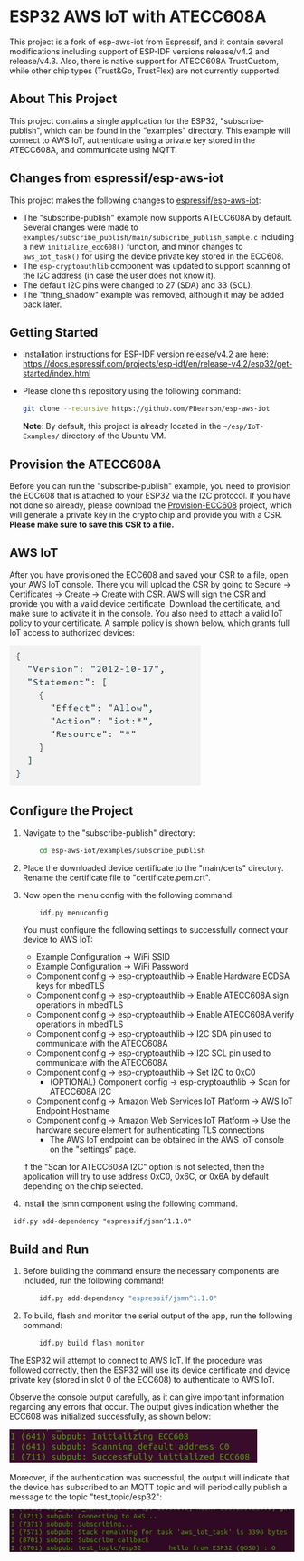# ESP32 AWS IoT with ATECC608A

This project is a fork of esp-aws-iot from Espressif, and it contain several modifications including support of ESP-IDF versions release/v4.2 and release/v4.3. Also, there is native support for ATECC608A TrustCustom, while other chip types (Trust&Go, TrustFlex) are not currently supported.

## About This Project

This project contains a single application for the ESP32, "subscribe-publish", which can be found in the "examples" directory. This example will connect to AWS IoT, authenticate using a private key stored in the ATECC608A, and communicate using MQTT.

## Changes from espressif/esp-aws-iot

This project makes the following changes to [espressif/esp-aws-iot](https://github.com/espressif/esp-aws-iot):

- The "subscribe-publish" example now supports ATECC608A by default. Several changes were made to `examples/subscribe_publish/main/subscribe_publish_sample.c` including a new `initialize_ecc608()` function, and minor changes to `aws_iot_task()` for using the device private key stored in the ECC608.
- The `esp-cryptoauthlib` component was updated to support scanning of the I2C address (in case the user does not know it).
- The default I2C pins were changed to 27 (SDA) and 33 (SCL).
- The "thing_shadow" example was removed, although it may be added back later.

## Getting Started

- Installation instructions for ESP-IDF version release/v4.2 are here: https://docs.espressif.com/projects/esp-idf/en/release-v4.2/esp32/get-started/index.html

- Please clone this repository using the following command:
    ```sh
    git clone --recursive https://github.com/PBearson/esp-aws-iot
    ```
    **Note**: By default, this project is already located in the ``` ~/esp/IoT-Examples/ ``` directory of the Ubuntu VM.

## Provision the ATECC608A

Before you can run the "subscribe-publish" example, you need to provision the ECC608 that is attached to your ESP32 via the I2C protocol. If you have not done so already, please download the [Provision-ECC608](https://github.com/PBearson/Provision-ECC608) project, which will generate a private key in the crypto chip and provide you with a CSR. **Please make sure to save this CSR to a file.**

## AWS IoT

After you have provisioned the ECC608 and saved your CSR to a file, open your AWS IoT console. There you will upload the CSR by going to Secure -> Certificates -> Create -> Create with CSR. AWS will sign the CSR and provide you with a valid device certificate. Download the certificate, and make sure to activate it in the console. You also need to attach a valid IoT policy to your certificate. A sample policy is shown below, which grants full IoT access to authorized devices:

![IoT Policy](Images/iot-policy.JPG)

## Configure the Project

1. Navigate to the "subscribe-publish" directory:
    ```sh
        cd esp-aws-iot/examples/subscribe_publish
    ```
2. Place the downloaded device certificate to the "main/certs" directory. Rename the certificate file to "certificate.pem.crt".

3. Now open the menu config with the following command:

    ```sh
        idf.py menuconfig
    ```
    You must configure the following settings to successfully connect your device to AWS IoT:
    - Example Configuration -> WiFi SSID
    - Example Configuration -> WiFi Password
    - Component config -> esp-cryptoauthlib -> Enable Hardware ECDSA keys for mbedTLS
    - Component config -> esp-cryptoauthlib -> Enable ATECC608A sign operations in mbedTLS
    - Component config -> esp-cryptoauthlib -> Enable ATECC608A verify operations in mbedTLS
    - Component config -> esp-cryptoauthlib -> I2C SDA pin used to communicate with the ATECC608A
    - Component config -> esp-cryptoauthlib -> I2C SCL pin used to communicate with the ATECC608A
    - Component config -> esp-cryptoauthlib -> Set I2C to 0xC0
       - (OPTIONAL) Component config -> esp-cryptoauthlib -> Scan for ATECC608A I2C
    - Component config -> Amazon Web Services IoT Platform -> AWS IoT Endpoint Hostname
    - Component config -> Amazon Web Services IoT Platform -> Use the hardware secure element for authenticating TLS connections
      - The AWS IoT endpoint can be obtained in the AWS IoT console on the "settings" page.

    If the "Scan for ATECC608A I2C" option is not selected, then the application will try to use address 0xC0, 0x6C, or 0x6A by default depending on the chip selected.
4. Install the jsmn component using the following command.
```
 idf.py add-dependency "espressif/jsmn^1.1.0"
```


## Build and Run
1. Before building the command ensure the necessary components are included, run the following command!
    ```sh
        idf.py add-dependency "espressif/jsmn^1.1.0" 
    ```
2. To build, flash and monitor the serial output of the app, run the following command:
    ```sh
        idf.py build flash monitor
    ```

The ESP32 will attempt to connect to AWS IoT. If the procedure was followed correctly, then the ESP32 will use its device certificate and device private key (stored in slot 0 of the ECC608) to authenticate to AWS IoT.

Observe the console output carefully, as it can give important information regarding any errors that occur. The output gives indication whether the ECC608 was initialized successfully, as shown below:

![ECC608 initialized](Images/ecc608-initialized-successfully.JPG)

Moreover, if the authentication was successful, the output will indicate that the device has subscribed to an MQTT topic and will periodically publish a message to the topic "test_topic/esp32":

![Connect and subscribe success](Images/connect-and-subscribe-success.JPG)
